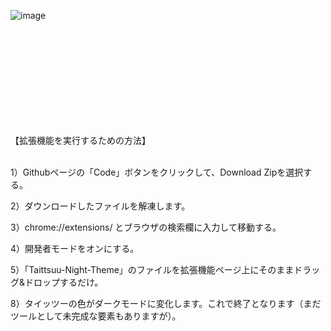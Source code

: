 ![image](https://github.com/Ultraleaf/Taittsuu-Night-theme/assets/138953741/1307e78f-f358-4def-95b8-21d429b0b1c5)



<br>
<br>
<br>
<br>
<br>
<br>
<br>
<br>
<br>

【拡張機能を実行するための方法】
<br>
<br>

1）Githubページの「Code」ボタンをクリックして、Download Zipを選択する。

2）ダウンロードしたファイルを解凍します。

3）chrome://extensions/ とブラウザの検索欄に入力して移動する。

4）開発者モードをオンにする。

5）「Taittsuu-Night-Theme」のファイルを拡張機能ページ上にそのままドラッグ&ドロップするだけ。

8）タイッツーの色がダークモードに変化します。これで終了となります（まだツールとして未完成な要素もありますが）。
